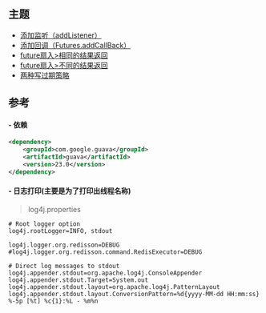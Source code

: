 
## 主题 

- [添加监听（addListener）](ListenableFutureDemo.java)
- [添加回调（Futures.addCallBack）](ListenableFutureDemo2.java)
- [future扇入>相同的结果返回](ListenableFutureAllDemo.java)
- [future扇入>不同的结果返回](ListenableFutureAllDemo2.java)
- [两种写过期策略](LoadingCacheExpireTest.java)


## 参考
#### - 依赖
```pom.xml
<dependency>
    <groupId>com.google.guava</groupId>
    <artifactId>guava</artifactId>
    <version>23.0</version>
</dependency>
```

#### - 日志打印(主要是为了打印出线程名称)

> log4j.properties

```properties
# Root logger option
log4j.rootLogger=INFO, stdout

log4j.logger.org.redisson=DEBUG
#log4j.logger.org.redisson.command.RedisExecutor=DEBUG

# Direct log messages to stdout
log4j.appender.stdout=org.apache.log4j.ConsoleAppender
log4j.appender.stdout.Target=System.out
log4j.appender.stdout.layout=org.apache.log4j.PatternLayout
log4j.appender.stdout.layout.ConversionPattern=%d{yyyy-MM-dd HH:mm:ss} %-5p [%t] %c{1}:%L - %m%n
```
